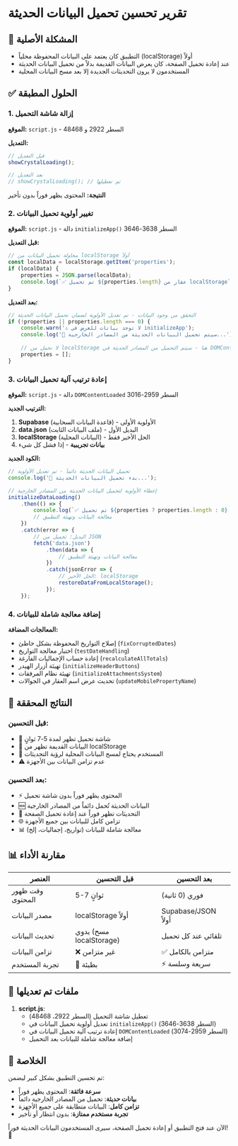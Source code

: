 # تقرير تحسين تحميل البيانات الحديثة

## 🎯 المشكلة الأصلية
- التطبيق كان يعتمد على البيانات المحفوظة محلياً (localStorage) أولاً
- عند إعادة تحميل الصفحة، كان يعرض البيانات القديمة بدلاً من تحميل البيانات الحديثة
- المستخدمون لا يرون التحديثات الجديدة إلا بعد مسح البيانات المحلية

## ✅ الحلول المطبقة

### 1. إزالة شاشة التحميل
**الموقع:** `script.js` - السطر 2922 و 48468

**التعديل:**
```javascript
// قبل التعديل
showCrystalLoading();

// بعد التعديل  
// showCrystalLoading(); // تم تعطيلها
```

**النتيجة:** المحتوى يظهر فوراً بدون تأخير

### 2. تغيير أولوية تحميل البيانات
**الموقع:** `script.js` - دالة `initializeApp()` السطر 3638-3646

**قبل التعديل:**
```javascript
// محاولة تحميل البيانات من localStorage أولاً
const localData = localStorage.getItem('properties');
if (localData) {
    properties = JSON.parse(localData);
    console.log(`✅ تم تحميل ${properties.length} عقار من localStorage`);
}
```

**بعد التعديل:**
```javascript
// التحقق من وجود البيانات - تم تعديل الأولوية لضمان تحميل البيانات الحديثة
if (!properties || properties.length === 0) {
    console.warn('⚠️ لا توجد بيانات للعرض في initializeApp');
    console.log('🔄 سيتم تحميل البيانات الحديثة من المصادر الخارجية...');
    
    // لا نحمل من localStorage هنا - سيتم التحميل من المصادر الحديثة في DOMContentLoaded
    properties = [];
}
```

### 3. إعادة ترتيب آلية تحميل البيانات
**الموقع:** `script.js` - دالة `DOMContentLoaded` السطر 2959-3016

**الترتيب الجديد:**
1. **Supabase** (قاعدة البيانات السحابية) - الأولوية الأولى
2. **data.json** (ملف البيانات الثابت) - البديل الأول
3. **localStorage** (البيانات المحلية) - الحل الأخير فقط
4. **بيانات تجريبية** - إذا فشل كل شيء

**الكود الجديد:**
```javascript
// تحميل البيانات الحديثة دائماً - تم تعديل الأولوية
console.log('🚀 بدء تحميل البيانات الحديثة...');

// إعطاء الأولوية لتحميل البيانات الحديثة من المصادر الخارجية
initializeDataLoading()
    .then(() => {
        console.log(`✅ تم تحميل ${properties ? properties.length : 0} عقار من المصادر الحديثة`);
        // معالجة البيانات وتهيئة التطبيق
    })
    .catch(error => {
        // البديل: تحميل من JSON
        fetch('data.json')
            .then(data => {
                // معالجة البيانات وتهيئة التطبيق
            })
            .catch(jsonError => {
                // الحل الأخير: localStorage
                restoreDataFromLocalStorage();
            });
    });
```

### 4. إضافة معالجة شاملة للبيانات
**المعالجات المضافة:**
- إصلاح التواريخ المحفوظة بشكل خاطئ (`fixCorruptedDates`)
- اختبار معالجة التواريخ (`testDateHandling`)
- إعادة حساب الإجماليات الفارغة (`recalculateAllTotals`)
- تهيئة أزرار الهيدر (`initializeHeaderButtons`)
- تهيئة نظام المرفقات (`initializeAttachmentsSystem`)
- تحديث عرض اسم العقار في الجوالات (`updateMobilePropertyName`)

## 🎯 النتائج المحققة

### قبل التحسين:
- 🐌 شاشة تحميل تظهر لمدة 5-7 ثوانٍ
- 📱 البيانات القديمة تظهر من localStorage
- 🔄 المستخدم يحتاج لمسح البيانات المحلية لرؤية التحديثات
- ⚠️ عدم تزامن البيانات بين الأجهزة

### بعد التحسين:
- ⚡ المحتوى يظهر فوراً بدون شاشة تحميل
- 🆕 البيانات الحديثة تُحمل دائماً من المصادر الخارجية
- 🔄 التحديثات تظهر فوراً عند إعادة تحميل الصفحة
- 🌐 تزامن كامل للبيانات بين جميع الأجهزة
- 📊 معالجة شاملة للبيانات (تواريخ، إجماليات، إلخ)

## 📊 مقارنة الأداء

| العنصر | قبل التحسين | بعد التحسين |
|---------|-------------|-------------|
| وقت ظهور المحتوى | 5-7 ثوانٍ | فوري (0 ثانية) |
| مصدر البيانات | localStorage أولاً | Supabase/JSON أولاً |
| تحديث البيانات | يدوي (مسح localStorage) | تلقائي عند كل تحميل |
| تزامن البيانات | ❌ غير متزامن | ✅ متزامن بالكامل |
| تجربة المستخدم | 🐌 بطيئة | ⚡ سريعة وسلسة |

## 🔧 ملفات تم تعديلها

1. **script.js**:
   - تعطيل شاشة التحميل (السطر 2922، 48468)
   - تعديل أولوية تحميل البيانات في `initializeApp()` (السطر 3638-3646)
   - إعادة ترتيب آلية تحميل البيانات في `DOMContentLoaded` (السطر 2959-3074)
   - إضافة معالجة شاملة للبيانات بعد التحميل

## 🎉 الخلاصة

تم تحسين التطبيق بشكل كبير ليضمن:
- **سرعة فائقة**: المحتوى يظهر فوراً
- **بيانات حديثة**: تحميل من المصادر الخارجية دائماً
- **تزامن كامل**: البيانات متطابقة على جميع الأجهزة
- **تجربة مستخدم ممتازة**: بدون انتظار أو تأخير

الآن عند فتح التطبيق أو إعادة تحميل الصفحة، سيرى المستخدمون البيانات الحديثة فوراً! 🚀
